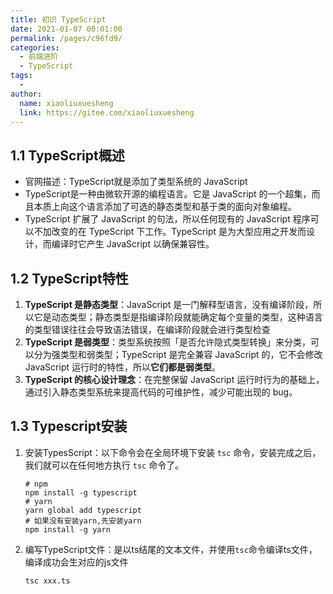 ```yaml
---
title: 初识 TypeScript
date: 2021-01-07 00:01:00
permalink: /pages/c96fd9/
categories:
  - 前端进阶
  - TypeScript
tags:
  - 
author: 
  name: xiaoliuxuesheng
  link: https://gitee.com/xiaoliuxuesheng
---
```


## 1.1 TypeScript概述

- 官网描述：TypeScript就是添加了类型系统的 JavaScript
- TypeScript是一种由微软开源的编程语言。它是 JavaScript 的一个超集，而且本质上向这个语言添加了可选的静态类型和基于类的面向对象编程。
- TypeScript 扩展了 JavaScript 的句法，所以任何现有的 JavaScript 程序可以不加改变的在 TypeScript 下工作。TypeScript 是为大型应用之开发而设计，而编译时它产生 JavaScript 以确保兼容性。

## 1.2 TypeScript特性

1. **TypeScript 是静态类型**：JavaScript 是一门解释型语言，没有编译阶段，所以它是动态类型；静态类型是指编译阶段就能确定每个变量的类型，这种语言的类型错误往往会导致语法错误，在编译阶段就会进行类型检查
2. **TypeScript 是弱类型**：类型系统按照「是否允许隐式类型转换」来分类，可以分为强类型和弱类型；TypeScript 是完全兼容 JavaScript 的，它不会修改 JavaScript 运行时的特性，所以**它们都是弱类型**。
3. **TypeScript 的核心设计理念**：在完整保留 JavaScript 运行时行为的基础上，通过引入静态类型系统来提高代码的可维护性，减少可能出现的 bug。

## 1.3 Typescript安装

1. 安装TypesScript：以下命令会在全局环境下安装 `tsc` 命令，安装完成之后，我们就可以在任何地方执行 `tsc` 命令了。

   ```shell
   # npm
   npm install -g typescript 
   # yarn
   yarn global add typescript
   # 如果没有安装yarn,先安装yarn
   npm install -g yarn
   ```

2. 编写TypeScript文件：是以ts结尾的文本文件，并使用`tsc`命令编译ts文件，编译成功会生对应的js文件

   ```shell
   tsc xxx.ts
   ```


